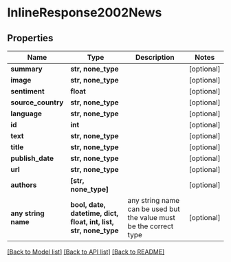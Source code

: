 # InlineResponse2002News


## Properties
Name | Type | Description | Notes
------------ | ------------- | ------------- | -------------
**summary** | **str, none_type** |  | [optional] 
**image** | **str, none_type** |  | [optional] 
**sentiment** | **float** |  | [optional] 
**source_country** | **str, none_type** |  | [optional] 
**language** | **str, none_type** |  | [optional] 
**id** | **int** |  | [optional] 
**text** | **str, none_type** |  | [optional] 
**title** | **str, none_type** |  | [optional] 
**publish_date** | **str, none_type** |  | [optional] 
**url** | **str, none_type** |  | [optional] 
**authors** | **[str, none_type]** |  | [optional] 
**any string name** | **bool, date, datetime, dict, float, int, list, str, none_type** | any string name can be used but the value must be the correct type | [optional]

[[Back to Model list]](../README.md#documentation-for-models) [[Back to API list]](../README.md#documentation-for-api-endpoints) [[Back to README]](../README.md)



